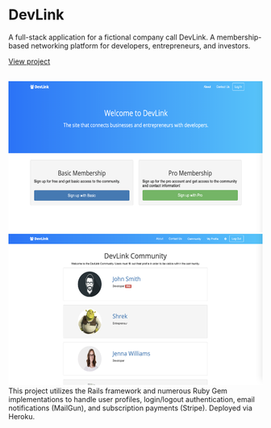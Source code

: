 # DevLink

A full-stack application for a fictional company call DevLink. A membership-based networking platform for developers, entrepreneurs, and investors.

[View project](https://devlink-20232.herokuapp.com/)

<br>
<img src="https://github.com/dpandev/DevLink/blob/master/public/screenshot_1.png" width="600px" height="300px"> 
<br>
<img src="https://github.com/dpandev/DevLink/blob/master/public/screenshot_2.png" width="600px" height="300px"> 
<br>
This project utilizes the Rails framework and numerous Ruby Gem implementations to handle user profiles, login/logout authentication, email notifications (MailGun), and subscription payments (Stripe). Deployed via Heroku.
